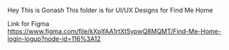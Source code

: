 Hey This is Gonash
This folder is for UI/UX Designs for Find Me Home

Link for Figma
https://www.figma.com/file/kXplfAA1rtXt5ypwQ8MQMT/Find-Me-Home-login-logup?node-id=116%3A12